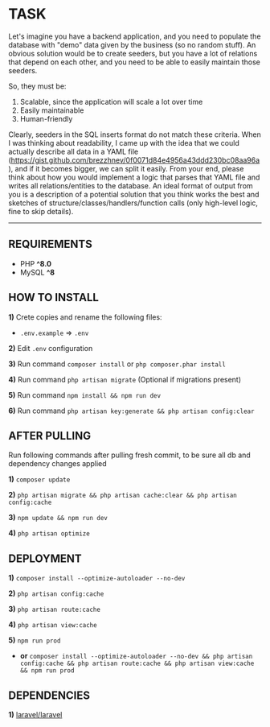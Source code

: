# TASK


Let's imagine you have a backend application, and you need to populate the database with "demo" data given by the business (so no random stuff). An obvious solution would be to create seeders, but you have a lot of relations that depend on each other, and you need to be able to easily maintain those seeders.

So, they must be:
1) Scalable, since the application will scale a lot over time
2) Easily maintainable
3) Human-friendly

Clearly, seeders in the SQL inserts format do not match these criteria. When I was thinking about readability, I came up with the idea that we could actually describe all data in a YAML file (https://gist.github.com/brezzhnev/0f0071d84e4956a43ddd230bc08aa96a), and if it becomes bigger, we can split it easily.
From your end, please think about how you would implement a logic that parses that YAML file and writes all relations/entities to the database.
An ideal format of output from you is a description of a potential solution that you think works the best and sketches of structure/classes/handlers/function calls (only high-level logic, fine to skip details).

----

## REQUIREMENTS


- PHP **^8.0**
- MySQL **^8**

## HOW TO INSTALL


**1)** Crete copies and rename the following files:

* `.env.example` => `.env`

**2)** Edit `.env` configuration

**3)** Run command `composer install` or `php composer.phar install`

**4)** Run command `php artisan migrate` (Optional if migrations present)

**5)** Run command `npm install && npm run dev`

**6)** Run command `php artisan key:generate && php artisan config:clear`

## AFTER PULLING

Run following commands after pulling fresh commit, to be sure all db and dependency changes applied

**1)** `composer update`

**2)** `php artisan migrate && php artisan cache:clear && php artisan config:cache`

**3)** `npm update && npm run dev`

**4)** `php artisan optimize`

## DEPLOYMENT


**1)** `composer install --optimize-autoloader --no-dev`

**2)** `php artisan config:cache`

**3)** `php artisan route:cache`

**4)** `php artisan view:cache`

**5)** `npm run prod`

- **or** `composer install --optimize-autoloader --no-dev && php artisan config:cache && php artisan route:cache && php artisan view:cache && npm run prod`


## DEPENDENCIES


**1)** [laravel/laravel](https://github.com/laravel/laravel)